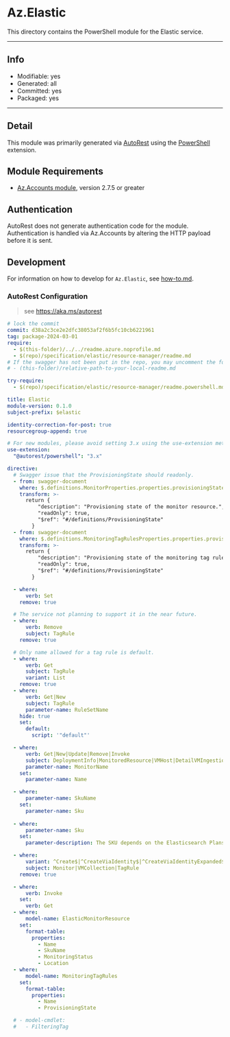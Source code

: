 <!-- region Generated -->
# Az.Elastic
This directory contains the PowerShell module for the Elastic service.

---
## Info
- Modifiable: yes
- Generated: all
- Committed: yes
- Packaged: yes

---
## Detail
This module was primarily generated via [AutoRest](https://github.com/Azure/autorest) using the [PowerShell](https://github.com/Azure/autorest.powershell) extension.

## Module Requirements
- [Az.Accounts module](https://www.powershellgallery.com/packages/Az.Accounts/), version 2.7.5 or greater

## Authentication
AutoRest does not generate authentication code for the module. Authentication is handled via Az.Accounts by altering the HTTP payload before it is sent.

## Development
For information on how to develop for `Az.Elastic`, see [how-to.md](how-to.md).
<!-- endregion -->

### AutoRest Configuration
> see https://aka.ms/autorest

``` yaml
# lock the commit
commit: d38a2c3ce2e2dfc38053af2f6b5fc10cb6221961
tag: package-2024-03-01
require:
  - $(this-folder)/../../readme.azure.noprofile.md
  - $(repo)/specification/elastic/resource-manager/readme.md
# If the swagger has not been put in the repo, you may uncomment the following line and refer to it locally
# - (this-folder)/relative-path-to-your-local-readme.md

try-require: 
  - $(repo)/specification/elastic/resource-manager/readme.powershell.md

title: Elastic
module-version: 0.1.0
subject-prefix: $elastic

identity-correction-for-post: true
resourcegroup-append: true

# For new modules, please avoid setting 3.x using the use-extension method and instead, use 4.x as the default option
use-extension:
  "@autorest/powershell": "3.x"

directive:
  # Swagger issue that the ProvisioningState should readonly.
  - from: swagger-document
    where: $.definitions.MonitorProperties.properties.provisioningState
    transform: >-
      return {
          "description": "Provisioning state of the monitor resource.",
          "readOnly": true,
          "$ref": "#/definitions/ProvisioningState"
        }
  - from: swagger-document
    where: $.definitions.MonitoringTagRulesProperties.properties.provisioningState
    transform: >-
      return {
          "description": "Provisioning state of the monitoring tag rules.",
          "readOnly": true,
          "$ref": "#/definitions/ProvisioningState"
        }

  - where:
      verb: Set
    remove: true

  # The service not planning to support it in the near future.
  - where:
      verb: Remove
      subject: TagRule
    remove: true

  # Only name allowed for a tag rule is default.
  - where: 
      verb: Get
      subject: TagRule
      variant: List
    remove: true
  - where:
      verb: Get|New
      subject: TagRule
      parameter-name: RuleSetName
    hide: true
    set:
      default:
        script: '"default"'

  - where:
      verb: Get|New|Update|Remove|Invoke
      subject: DeploymentInfo|MonitoredResource|VMHost|DetailVMIngestion|VMCollection
      parameter-name: MonitorName
    set:
      parameter-name: Name

  - where:
      parameter-name: SkuName
    set:
      parameter-name: Sku
  
  - where:
      parameter-name: Sku
    set:
      parameter-description: The SKU depends on the Elasticsearch Plans available for your account and is a combination of PlanID_Term. \<br>For instance, if the plan ID is "planXYZ" and term is "Yearly", the SKU will be "planXYZ_Yearly". \<br>You may find your eligible plans [here](https://portal.azure.com/#view/Microsoft_Azure_Marketplace/GalleryItemDetailsBladeNopdl/id/elastic.ec-azure-pp/selectionMode~/false/resourceGroupId//resourceGroupLocation//dontDiscardJourney~/false/selectedMenuId/home/launchingContext~/%7B%22galleryItemId%22%3A%22elastic.ec-azure-ppess-consumption-2024%22%2C%22source%22%3A%5B%22GalleryFeaturedMenuItemPart%22%2C%22VirtualizedTileDetails%22%5D%2C%22menuItemId%22%3A%22home%22%2C%22subMenuItemId%22%3A%22Search%20results%22%2C%22telemetryId%22%3A%2262f8ce76-e5e4-4983-9d3e-5c608a0b2bff%22%7D/searchTelemetryId/cca0a8d3-f232-4156-948f-701a5d74a729) or in the online documentation [here](https://azuremarketplace.microsoft.com/en-us/marketplace/apps/elastic.ec-azure-pp) for more details or in case of any issues with the SKU.

  - where:
      variant: ^Create$|^CreateViaIdentity$|^CreateViaIdentityExpanded$|^Update$|^UpdateViaIdentity$|^UpgradeViaIdentityExpanded$
      subject: Monitor|VMCollection|TagRule
    remove: true

  - where:
      verb: Invoke
    set:
      verb: Get
  - where:
      model-name: ElasticMonitorResource
    set:
      format-table:
        properties:
          - Name
          - SkuName
          - MonitoringStatus
          - Location
  - where:
      model-name: MonitoringTagRules
    set:
      format-table:
        properties:
          - Name
          - ProvisioningState

  # - model-cmdlet:
  #   - FilteringTag
```
